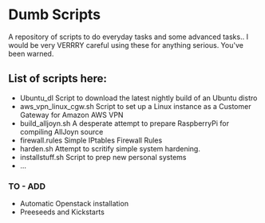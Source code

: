 Dumb Scripts
============

A repository of scripts to do everyday tasks and some advanced tasks.. I would be very VERRRY careful using these for anything serious. You've been warned.

List of scripts here:
---------------------

+ Ubuntu_dl Script to download the latest nightly build of an Ubuntu distro
+ aws_vpn_linux_cgw.sh Script to set up a Linux instance as a Customer Gateway for Amazon AWS VPN 
+ build_alljoyn.sh A desperate attempt to prepare RaspberryPi for compiling AllJoyn source
+ firewall.rules Simple IPtables Firewall Rules
+ harden.sh Attempt to scritify simple system hardening.
+ installstuff.sh Script to prep new personal systems
+ ...

### TO - ADD

- Automatic Openstack installation
- Preeseeds and Kickstarts

